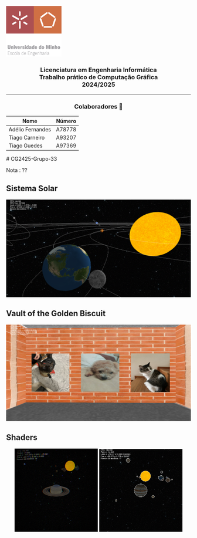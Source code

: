 <img src='media/uminho_eng.png' width="30%"/>

<h3 align="center">Licenciatura em Engenharia Informática <br> Trabalho prático de Computação Gráfica <br> 2024/2025 </h3>

---

<h3 align="center"> Colaboradores &#129309 </h2>

<div align="center">

| Nome             | Número  |
| ---------------- | ------- |
| Adélio Fernandes | A78778  |
| Tiago Carneiro   | A93207  |
| Tiago Guedes     | A97369  |

</div>
# CG2425-Grupo-33

Nota : ??

## Sistema Solar
<img src='media/solar_system.png'/>

## Vault of the Golden Biscuit

<img src='media/vault_of_the_golden_biscuit.png'/>

## Shaders

<div style="text-align: center">
<img src='media/crt_shader.png' width="45%"/>  <img src='media/outline_shader.png' width="45%"/>
</div>